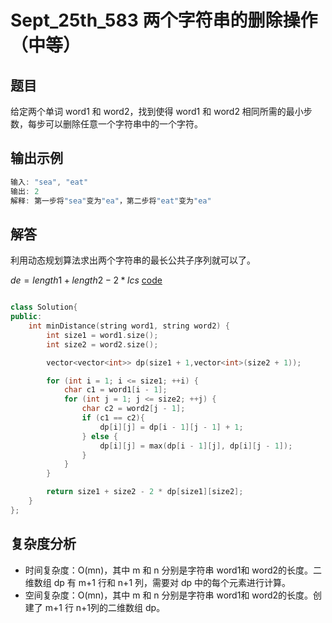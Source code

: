 # Sept_25th_583  两个字符串的删除操作（中等）
## 题目

给定两个单词 word1 和 word2，找到使得 word1 和 word2 相同所需的最小步数，每步可以删除任意一个字符串中的一个字符。

## 输出示例

```jsx
输入: "sea", "eat"
输出: 2
解释: 第一步将"sea"变为"ea"，第二步将"eat"变为"ea"
```

## 解答

利用动态规划算法求出两个字符串的最长公共子序列就可以了。

$de = length1 + length2 - 2 * lcs$
[code](https://github.com/Songmg-Nwafu/Leetcode/blob/main/2021_Sep/Sep_25th_583.cpp)
```cpp

class Solution{
public:
    int minDistance(string word1, string word2) {
        int size1 = word1.size();
        int size2 = word2.size();

        vector<vector<int>> dp(size1 + 1,vector<int>(size2 + 1));

        for (int i = 1; i <= size1; ++i) {
            char c1 = word1[i - 1];
            for (int j = 1; j <= size2; ++j) {
                char c2 = word2[j - 1];
                if (c1 == c2){
                    dp[i][j] = dp[i - 1][j - 1] + 1;
                } else {
                    dp[i][j] = max(dp[i - 1][j], dp[i][j - 1]);
                }
            }
        }

        return size1 + size2 - 2 * dp[size1][size2];
    }
};
```

## 复杂度分析

- 时间复杂度：O(mn)，其中 m 和 n 分别是字符串 word1和 word2的长度。二维数组 dp 有 m+1 行和 n+1 列，需要对 dp 中的每个元素进行计算。
- 空间复杂度：O(mn)，其中 m 和 n 分别是字符串 word1和 word2的长度。创建了 m+1 行 n+1列的二维数组 dp。